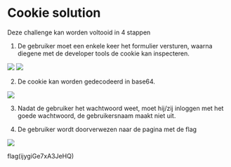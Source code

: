 # Cookie solution

Deze challenge kan worden voltooid in 4 stappen

1. De gebruiker moet een enkele keer het formulier versturen, waarna diegene met de developer tools de cookie kan inspecteren.


![](https://cdn.discordapp.com/attachments/846141846547595286/846172114540953620/unknown.png)
![](https://cdn.discordapp.com/attachments/846141846547595286/846172584398815302/unknown.png)

2. De cookie kan worden gedecodeerd in base64.

![](https://cdn.discordapp.com/attachments/846141846547595286/846172739399581696/unknown.png)

3. Nadat de gebruiker het wachtwoord weet, moet hij/zij inloggen met het goede wachtwoord, de gebruikersnaam maakt niet uit.


4. De gebruiker wordt doorverwezen naar de pagina met de flag

![](https://cdn.discordapp.com/attachments/846141846547595286/846172837676318760/unknown.png)

flag(ijygiGe7xA3JeHQ)